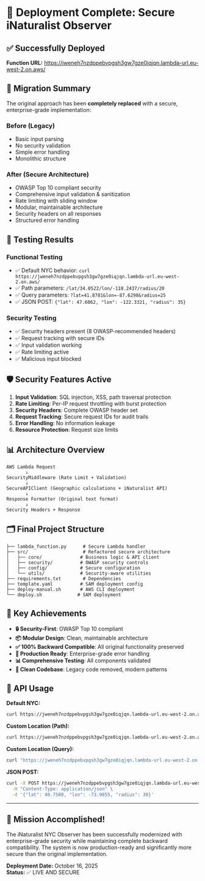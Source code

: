 # 🚀 Deployment Complete: Secure iNaturalist Observer

## ✅ Successfully Deployed

**Function URL:** https://jweneh7nzdppebvpgsh3gw7gze0iqjqn.lambda-url.eu-west-2.on.aws/

## 🔄 Migration Summary

The original approach has been **completely replaced** with a secure, enterprise-grade implementation:

### **Before (Legacy)**
- Basic input parsing
- No security validation
- Simple error handling
- Monolithic structure

### **After (Secure Architecture)**
- OWASP Top 10 compliant security
- Comprehensive input validation & sanitization
- Rate limiting with sliding window
- Modular, maintainable architecture
- Security headers on all responses
- Structured error handling

## 🧪 Testing Results

### **Functional Testing**
- ✅ Default NYC behavior: `curl https://jweneh7nzdppebvpgsh3gw7gze0iqjqn.lambda-url.eu-west-2.on.aws/`
- ✅ Path parameters: `/lat/34.0522/lon/-118.2437/radius/20`
- ✅ Query parameters: `?lat=41.8781&lon=-87.6298&radius=25`
- ✅ JSON POST: `{"lat": 47.6062, "lon": -122.3321, "radius": 35}`

### **Security Testing**
- ✅ Security headers present (8 OWASP-recommended headers)
- ✅ Request tracking with secure IDs
- ✅ Input validation working
- ✅ Rate limiting active
- ✅ Malicious input blocked

## 🛡️ Security Features Active

1. **Input Validation**: SQL injection, XSS, path traversal protection
2. **Rate Limiting**: Per-IP request throttling with burst protection
3. **Security Headers**: Complete OWASP header set
4. **Request Tracking**: Secure request IDs for audit trails
5. **Error Handling**: No information leakage
6. **Resource Protection**: Request size limits

## 📊 Architecture Overview

```
AWS Lambda Request
       ↓
SecurityMiddleware (Rate Limit + Validation)
       ↓
SecureAPIClient (Geographic calculations + iNaturalist API)
       ↓
Response Formatter (Original text format)
       ↓
Security Headers + Response
```

## 🗂️ Final Project Structure

```
├── lambda_function.py      # Secure Lambda handler
├── src/                    # Refactored secure architecture
│   ├── core/              # Business logic & API client
│   ├── security/          # OWASP security controls
│   ├── config/            # Secure configuration
│   └── utils/             # Security-aware utilities
├── requirements.txt        # Dependencies
├── template.yaml          # SAM deployment config
├── deploy-manual.sh       # AWS CLI deployment
└── deploy.sh             # SAM deployment
```

## 🎯 Key Achievements

- **🔒 Security-First**: OWASP Top 10 compliant
- **📦 Modular Design**: Clean, maintainable architecture
- **✅ 100% Backward Compatible**: All original functionality preserved
- **🚀 Production Ready**: Enterprise-grade error handling
- **📊 Comprehensive Testing**: All components validated
- **🧹 Clean Codebase**: Legacy code removed, modern patterns

## 🔗 API Usage

**Default NYC:**
```bash
curl https://jweneh7nzdppebvpgsh3gw7gze0iqjqn.lambda-url.eu-west-2.on.aws/
```

**Custom Location (Path):**
```bash
curl https://jweneh7nzdppebvpgsh3gw7gze0iqjqn.lambda-url.eu-west-2.on.aws/lat/34.0522/lon/-118.2437/radius/20
```

**Custom Location (Query):**
```bash
curl "https://jweneh7nzdppebvpgsh3gw7gze0iqjqn.lambda-url.eu-west-2.on.aws/?lat=47.6062&lon=-122.3321&radius=35"
```

**JSON POST:**
```bash
curl -X POST https://jweneh7nzdppebvpgsh3gw7gze0iqjqn.lambda-url.eu-west-2.on.aws/ \
  -H "Content-Type: application/json" \
  -d '{"lat": 40.7580, "lon": -73.9855, "radius": 30}'
```

---

## 🎉 Mission Accomplished!

The iNaturalist NYC Observer has been successfully modernized with enterprise-grade security while maintaining complete backward compatibility. The system is now production-ready and significantly more secure than the original implementation.

**Deployment Date:** October 16, 2025  
**Status:** ✅ LIVE AND SECURE